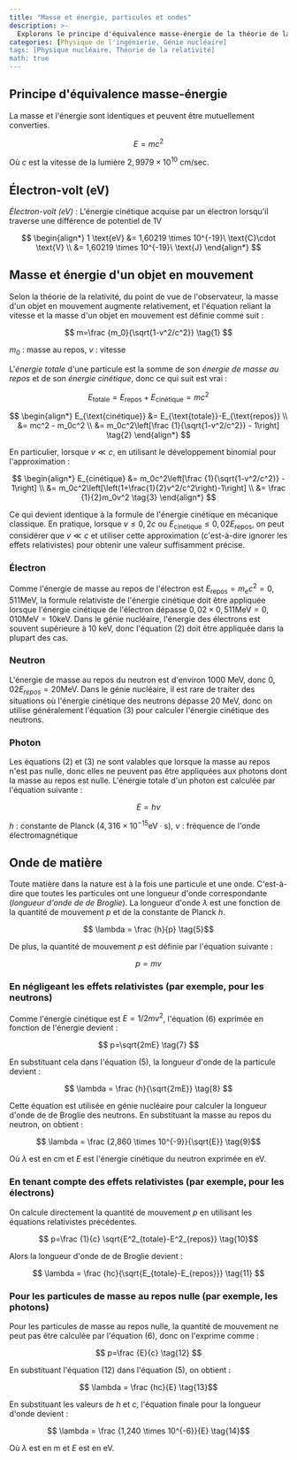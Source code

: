 ```yaml
---
title: "Masse et énergie, particules et ondes"
description: >-
  Explorons le principe d'équivalence masse-énergie de la théorie de la relativité et calculons l'énergie d'un électron en mouvement en tenant compte des effets relativistes.
categories: [Physique de l'ingénierie, Génie nucléaire]
tags: [Physique nucléaire, Théorie de la relativité]
math: true
---
```


## Principe d'équivalence masse-énergie
La masse et l'énergie sont identiques et peuvent être mutuellement converties.

$$ E=mc^2 $$

Où $c$ est la vitesse de la lumière $2,9979 \times 10^{10}\ \text{cm/sec}$.

## Électron-volt (eV)
*Électron-volt (eV)* : L'énergie cinétique acquise par un électron lorsqu'il traverse une différence de potentiel de 1V

$$
\begin{align*} 
1 \text{eV} &= 1,60219 \times 10^{-19}\ \text{C}\cdot \text{V}
\\ &= 1,60219 \times 10^{-19}\ \text{J}
\end{align*}
$$

## Masse et énergie d'un objet en mouvement
Selon la théorie de la relativité, du point de vue de l'observateur, la masse d'un objet en mouvement augmente relativement, et l'équation reliant la vitesse et la masse d'un objet en mouvement est définie comme suit :

$$ m=\frac {m_0}{\sqrt{1-v^2/c^2}} \tag{1} $$

$m_0$ : masse au repos, $v$ : vitesse

L'*énergie totale* d'une particule est la somme de son *énergie de masse au repos* et de son *énergie cinétique*, donc ce qui suit est vrai :

$$ E_{\text{totale}} = E_{\text{repos}}+E_{\text{cinétique}} = mc^2$$

$$
\begin{align*}
E_{\text{cinétique}} &= E_{\text{totale}}-E_{\text{repos}}
\\ &= mc^2 - m_0c^2
\\ &= m_0c^2\left[\frac {1}{\sqrt{1-v^2/c^2}} - 1\right] \tag{2}
\end{align*}
$$

En particulier, lorsque $v\ll c$, en utilisant le développement binomial pour l'approximation :

$$
\begin{align*}
E_{cinétique} &= m_0c^2\left[\frac {1}{\sqrt{1-v^2/c^2}} - 1\right]
\\ &= m_0c^2\left[\left(1+\frac{1}{2}v^2/c^2\right)-1\right]
\\ &= \frac {1}{2}m_0v^2 \tag{3}
\end{align*}
$$

Ce qui devient identique à la formule de l'énergie cinétique en mécanique classique. En pratique, lorsque $v\leq 0,2c$ ou $E_{\text{cinétique}} \leq 0,02E_{\text{repos}}$, on peut considérer que $v\ll c$ et utiliser cette approximation (c'est-à-dire ignorer les effets relativistes) pour obtenir une valeur suffisamment précise.

### Électron
Comme l'énergie de masse au repos de l'électron est $E_{\text{repos}}=m_ec^2=0,511 \text{MeV}$, la formule relativiste de l'énergie cinétique doit être appliquée lorsque l'énergie cinétique de l'électron dépasse $0,02\times 0,511 \text{MeV}=0,010 \text{MeV}=10 \text{keV}$. Dans le génie nucléaire, l'énergie des électrons est souvent supérieure à 10 keV, donc l'équation (2) doit être appliquée dans la plupart des cas.

### Neutron
L'énergie de masse au repos du neutron est d'environ 1000 MeV, donc $0,02E_{repos}=20\text{MeV}$. Dans le génie nucléaire, il est rare de traiter des situations où l'énergie cinétique des neutrons dépasse 20 MeV, donc on utilise généralement l'équation (3) pour calculer l'énergie cinétique des neutrons.

### Photon
Les équations (2) et (3) ne sont valables que lorsque la masse au repos n'est pas nulle, donc elles ne peuvent pas être appliquées aux photons dont la masse au repos est nulle. L'énergie totale d'un photon est calculée par l'équation suivante :

$$ E = h\nu \tag{4} $$

$h$ : constante de Planck ($4,316 \times 10^{-15} \text{eV}\cdot\text{s}$), $\nu$ : fréquence de l'onde électromagnétique

## Onde de matière
Toute matière dans la nature est à la fois une particule et une onde. C'est-à-dire que toutes les particules ont une longueur d'onde correspondante (*longueur d'onde de de Broglie*). La longueur d'onde $\lambda$ est une fonction de la quantité de mouvement $p$ et de la constante de Planck $h$.

$$ \lambda = \frac {h}{p} \tag{5}$$

De plus, la quantité de mouvement $p$ est définie par l'équation suivante :

$$ p = mv \tag{6} $$

### En négligeant les effets relativistes (par exemple, pour les neutrons)
Comme l'énergie cinétique est $E=1/2 mv^2$, l'équation (6) exprimée en fonction de l'énergie devient :

$$ p=\sqrt{2mE} \tag{7} $$

En substituant cela dans l'équation (5), la longueur d'onde de la particule devient :

$$ \lambda = \frac {h}{\sqrt{2mE}} \tag{8} $$

Cette équation est utilisée en génie nucléaire pour calculer la longueur d'onde de de Broglie des neutrons. En substituant la masse au repos du neutron, on obtient :

$$ \lambda = \frac {2,860 \times 10^{-9}}{\sqrt{E}} \tag{9}$$

Où $\lambda$ est en cm et $E$ est l'énergie cinétique du neutron exprimée en eV.

### En tenant compte des effets relativistes (par exemple, pour les électrons)
On calcule directement la quantité de mouvement $p$ en utilisant les équations relativistes précédentes.

$$ p=\frac {1}{c} \sqrt{E^2_{totale}-E^2_{repos}} \tag{10}$$

Alors la longueur d'onde de de Broglie devient :

$$ \lambda = \frac {hc}{\sqrt{E_{totale}-E_{repos}}} \tag{11} $$

### Pour les particules de masse au repos nulle (par exemple, les photons)
Pour les particules de masse au repos nulle, la quantité de mouvement ne peut pas être calculée par l'équation (6), donc on l'exprime comme :

$$ p=\frac {E}{c} \tag{12} $$

En substituant l'équation (12) dans l'équation (5), on obtient :

$$ \lambda = \frac {hc}{E} \tag{13}$$

En substituant les valeurs de $h$ et $c$, l'équation finale pour la longueur d'onde devient :

$$ \lambda = \frac {1,240 \times 10^{-6}}{E} \tag{14}$$

Où $\lambda$ est en m et $E$ est en eV.